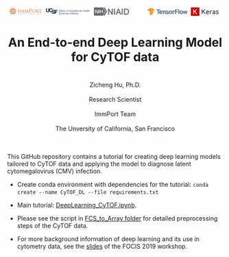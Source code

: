 ![alt text](Data/header.png)

<center> <h1> An End-to-end Deep Learning Model for CyTOF data <h1> </center>
<center>Zicheng Hu, Ph.D.</center><br/>
<center>Research Scientist</center><br/>
<center>ImmPort Team</center><br/>
<center>The Unversity of California, San Francisco</center><br/><br/>

This GitHub repository contains a tutorial for creating deep learning models tailored to CyTOF data and applying the model to diagnose latent cytomegalovirus (CMV) infection.
* Create conda environment with dependencies for the tutorial: ```conda create --name CyTOF_DL --file requirements.txt```

* Main tutorial: [DeepLearning_CyTOF.ipynb](https://github.com/hzc363/DeepLearningCyTOF/blob/master/DeepLearning_CyTOF.ipynb).
* Please see the script in [FCS_to_Array folder](https://github.com/hzc363/DeepLearningCyTOF/tree/master/FCS_to_Array) for detailed preprocessing steps of the CyTOF data. 
* For more background information of deep learning and its use in cytometry data, see the [slides](https://github.com/hzc363/DeepLearningCyTOF/blob/master/FOCIS_deeplearning.pdf) of the FOCIS 2019 workshop. 